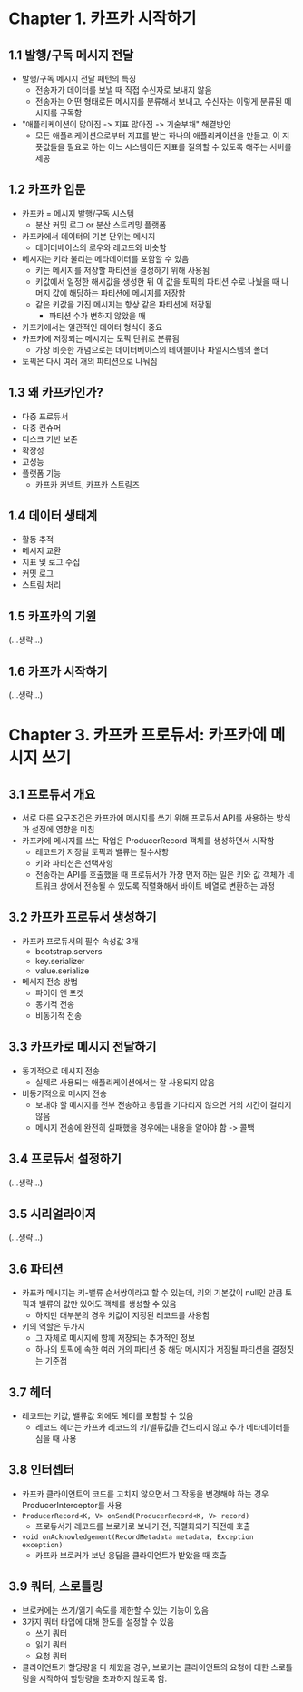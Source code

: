 # Chapter 1. 카프카 시작하기
## 1.1 발행/구독 메시지 전달
- 발행/구독 메시지 전달 패턴의 특징
  - 전송자가 데이터를 보낼 때 직접 수신자로 보내지 않음
  - 전송자는 어떤 형태로든 메시지를 분류해서 보내고, 수신자는 이렇게 분류된 메시지를 구독함
- "애플리케이션이 많아짐 -> 지표 많아짐 -> 기술부채" 해결방안
  - 모든 애플리케이션으로부터 지표를 받는 하나의 애플리케이션을 만들고, 이 지푯값들을 필요로 하는 어느 시스템이든 지표를 질의할 수 있도록 해주는 서버를 제공

## 1.2 카프카 입문
- 카프카 = 메시지 발행/구독 시스템
  - 분산 커밋 로그 or 분산 스트리밍 플랫폼
- 카프카에서 데이터의 기본 단위는 메시지
  - 데이터베이스의 로우와 레코드와 비슷함
- 메시지는 키라 불리는 메타데이터를 포함할 수 있음
  - 키는 메시지를 저장할 파티션을 결정하기 위해 사용됨
  - 키값에서 일정한 해시값을 생성한 뒤 이 값을 토픽의 파티션 수로 나눴을 때 나머지 값에 해당하는 파티션에 메시지를 저장함
  - 같은 키값을 가진 메시지는 항상 같은 파티션에 저장됨
    - 파티션 수가 변하지 않았을 때
- 카프카에서는 일관적인 데이터 형식이 중요
- 카프카에 저장되는 메시지는 토픽 단위로 분류됨
  - 가장 비슷한 개념으로는 데이터베이스의 테이블이나 파일시스템의 폴더
- 토픽은 다시 여러 개의 파티션으로 나눠짐

## 1.3 왜 카프카인가?
- 다중 프로듀서
- 다중 컨슈머
- 디스크 기반 보존
- 확장성
- 고성능
- 플랫폼 기능
  - 카프카 커넥트, 카프카 스트림즈

## 1.4 데이터 생태계
- 활동 추적
- 메시지 교환
- 지표 및 로그 수집
- 커밋 로그
- 스트림 처리

## 1.5 카프카의 기원
(...생략...)

## 1.6 카프카 시작하기
(...생략...)

# Chapter 3. 카프카 프로듀서: 카프카에 메시지 쓰기
## 3.1 프로듀서 개요
- 서로 다른 요구조건은 카프카에 메시지를 쓰기 위해 프로듀서 API를 사용하는 방식과 설정에 영향을 미침
- 카프카에 메시지를 쓰는 작업은 ProducerRecord 객체를 생성하면서 시작함
  - 레코드가 저장될 토픽과 밸류는 필수사항
  - 키와 파티션은 선택사항
  - 전송하는 API를 호출했을 때 프로듀서가 가장 먼저 하는 일은 키와 값 객체가 네트워크 상에서 전송될 수 있도록 직렬화해서 바이트 배열로 변환하는 과정

## 3.2 카프카 프로듀서 생성하기
- 카프카 프로듀서의 필수 속성값 3개
  - bootstrap.servers
  - key.serializer
  - value.serialize
- 메세지 전송 방법
  - 파이어 앤 포겟
  - 동기적 전송
  - 비동기적 전송

## 3.3 카프카로 메시지 전달하기
- 동기적으로 메시지 전송
  - 실제로 사용되는 애플리케이션에서는 잘 사용되지 않음
- 비동기적으로 메시지 전송
  - 보내야 할 메시지를 전부 전송하고 응답을 기다리지 않으면 거의 시간이 걸리지 않음
  - 메시지 전송에 완전히 실패했을 경우에는 내용을 알아야 함 -> 콜백

## 3.4 프로듀서 설정하기
(...생략...)

## 3.5 시리얼라이저
(...생략...)

## 3.6 파티션
- 카프카 메시지는 키-밸류 순서쌍이라고 할 수 있는데, 키의 기본값이 null인 만큼 토픽과 밸류의 값만 있어도 객체를 생성할 수 있음
  - 하지만 대부분의 경우 키값이 지정된 레코드를 사용함
- 키의 역할은 두가지
  - 그 자체로 메시지에 함께 저장되는 추가적인 정보
  - 하나의 토픽에 속한 여러 개의 파티션 중 해당 메시지가 저장될 파티션을 결정짓는 기준점

## 3.7 헤더
- 레코드는 키값, 밸류값 외에도 헤더를 포함할 수 있음
  - 레코드 헤더는 카프카 레코드의 키/밸류값을 건드리지 않고 추가 메타데이터를 심을 때 사용

## 3.8 인터셉터
- 카프카 클라이언트의 코드를 고치지 않으면서 그 작동을 변경해야 하는 경우 ProducerInterceptor를 사용
- `ProducerRecord<K, V> onSend(ProducerRecord<K, V> record)`
  - 프로듀서가 레코드를 브로커로 보내기 전, 직렬화되기 직전에 호출
- `void onAcknowledgement(RecordMetadata metadata, Exception exception)`
  - 카프카 브로커가 보낸 응답을 클라이언트가 받았을 때 호출

## 3.9 쿼터, 스로틀링
- 브로커에는 쓰기/읽기 속도를 제한할 수 있는 기능이 있음
- 3가지 쿼터 타입에 대해 한도를 설정할 수 있음
  - 쓰기 쿼터
  - 읽기 쿼터
  - 요청 쿼터
- 클라이언트가 할당량을 다 채웠을 경우, 브로커는 클라이언트의 요청에 대한 스로틀링을 시작하여 할당량을 초과하지 않도록 함.